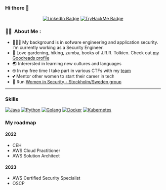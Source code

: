 ### Hi there 👋

<p align="center">
<a href="https://www.linkedin.com/in/akzharkyn-duisembiyeva"><img src="https://img.shields.io/badge/LinkedIn-blue?style=for-the-badge&logo=linkedin&logoColor=white" alt="LinkedIn Badge"></a>
<a href="https://github.com/AkzharkynDM"><https://img.shields.io/badge/Github-grey?style=for-the-badge&logo=Github&logoColor=white" alt="Github Badge"></a>
<a href="https://tryhackme.com/p/Akzharkyn"><img src="https://img.shields.io/badge/Tryhackme-red?style=for-the-badge&logo=Tryhackme&logoColor=white" alt="TryHackMe Badge"></a>
<a href="https://akzharkyndm.github.io"><https://img.shields.io/badge/website-Website-blue" alt="Personal Website Badge"></a>
</p>

### :woman_technologist: &nbsp;About Me :

- 👩🏻‍💻 My background is in sofware engineering and application security. I’m currently working as a Security Engineer.
- 🌱 Love gardening, hiking, zumba, books of J.R.R. Tolkien. Check out [my Goodreads profile](https://www.goodreads.com/user/show/97319525-akzharkyn-duisembiyeva)
- 🌏 Interersted in learning new cultures and languages
- 🤓 In my free time I take part in various CTFs with my [team](https://t3rm1n4l3n.github.io)
- 💕 Mentor other women to start their career in tech
- 💫 Run [Women in Security - Stockholm/Sweden group](https://linktr.ee/women_in_security_sweden)

---

### Skills

[![Java](https://img.shields.io/static/v1?label=&message=Java&color=C78530&logo=java&logoColor=FFFFFF)](https://www.java.com/)
[![Python](https://img.shields.io/static/v1?label=&message=Python&color=7424ED&logo=python&logoColor=FFFFFF)](https://www.python.org)
[![Golang](https://img.shields.io/static/v1?label=&message=Golang&color=3FBBC4&logo=golang&logoColor=FFFFFF)](https://go.dev)
[![Docker](https://img.shields.io/static/v1?label=&message=Docker&color=2496ED&logo=docker&logoColor=FFFFFF)](https://docker.com/)
[![Kubernetes](https://img.shields.io/static/v1?label=&message=Kubernetes&color=2F5780&logo=kubernetes&logoColor=FFFFFF)](https://www.java.com/)

### My roadmap

#### 2022
- CEH
- AWS Cloud Practitioner
- AWS Solution Architect

#### 2023
- AWS Certified Security Specialist
- OSCP


